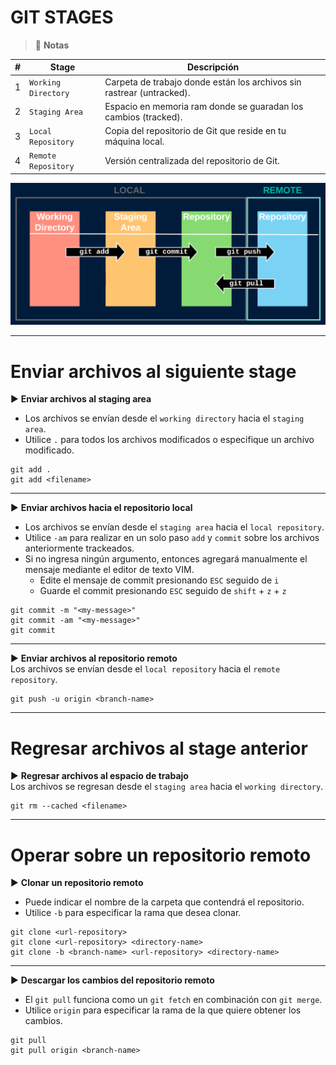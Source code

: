# GIT STAGES

> 📌 **Notas**

| #   | Stage               | Descripción                                                           |
|-----|---------------------|-----------------------------------------------------------------------|
| 1   | `Working Directory` | Carpeta de trabajo donde están los archivos sin rastrear (untracked). |
| 2   | `Staging Area`      | Espacio en memoria ram donde se guaradan los cambios (tracked).       |
| 3   | `Local Repository`  | Copia del repositorio de Git que reside en tu máquina local.          |                                             |
| 4   | `Remote Repository` | Versión centralizada del repositorio de Git.                          |                                             |

![Texto alternativo](./images/git_stages.png)

----

# Enviar archivos al siguiente stage

▶️ **Enviar archivos al staging area**
- Los archivos se envían desde el `working directory` hacia el `staging area`.
- Utilice `.` para todos los archivos modificados o especifique un archivo modificado. 
```shell script
git add .
git add <filename>
```

----

▶️ **Enviar archivos hacia el repositorio local**
- Los archivos se envían desde el `staging area` hacia el `local repository`.
- Utilice `-am` para realizar en un solo paso `add` y `commit` sobre los archivos anteriormente trackeados.
- Si no ingresa ningún argumento, entonces agregará manualmente el mensaje mediante el editor de texto VIM. 
  - Edite el mensaje de commit presionando `ESC` seguido de `i`
  - Guarde el commit presionando `ESC` seguido de `shift` + `z` + `z`
```shell script
git commit -m "<my-message>"
git commit -am "<my-message>"
git commit
```

----

▶️ **Enviar archivos al repositorio remoto**
<br>Los archivos se envían desde el `local repository` hacia el `remote repository`.
```shell script
git push -u origin <branch-name>
```

----

# Regresar archivos al stage anterior

▶️ **Regresar archivos al espacio de trabajo**
<br>Los archivos se regresan desde el `staging area` hacia el `working directory`.
```shell script
git rm --cached <filename>
```

----

# Operar sobre un repositorio remoto

▶️ **Clonar un repositorio remoto**
- Puede indicar el nombre de la carpeta que contendrá el repositorio.
- Utilice `-b` para especificar la rama que desea clonar.
```shell script
git clone <url-repository>
git clone <url-repository> <directory-name>
git clone -b <branch-name> <url-repository> <directory-name>
```

----

▶️ **Descargar los cambios del repositorio remoto**
- El `git pull` funciona como un `git fetch` en combinación con `git merge`.
- Utilice `origin` para especificar la rama de la que quiere obtener los cambios.
```shell script
git pull
git pull origin <branch-name>
```









